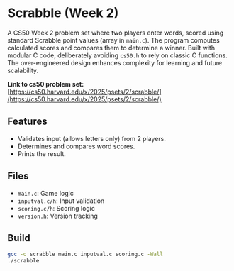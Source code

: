 # Scrabble (Week 2)
A CS50 Week 2 problem set where two players enter words, scored using standard Scrabble point values (array in `main.c`). The program computes calculated scores and compares them to determine a winner. Built with modular C code, deliberately avoiding `cs50.h` to rely on classic C functions. The over-engineered design enhances complexity for learning and future scalability.

**Link to cs50 problem set:** [https://cs50.harvard.edu/x/2025/psets/2/scrabble/](https://cs50.harvard.edu/x/2025/psets/2/scrabble/)

## Features
- Validates input (allows letters only) from 2 players.
- Determines and compares word scores.
- Prints the result.

## Files
- `main.c`: Game logic
- `inputval.c/h`: Input validation
- `scoring.c/h`: Scoring logic
- `version.h`: Version tracking

## Build
```bash
gcc -o scrabble main.c inputval.c scoring.c -Wall
./scrabble